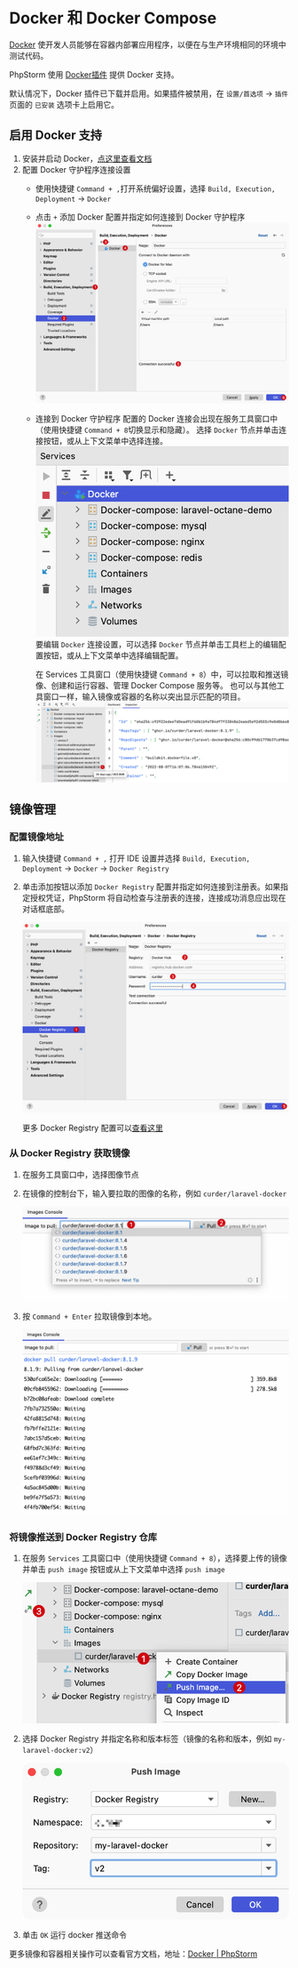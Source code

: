 # Docker 和 Docker Compose

[Docker](https://www.docker.com/what-docker) 使开发人员能够在容器内部署应用程序，以便在与生产环境相同的环境中测试代码。

PhpStorm 使用 [Docker插件](https://plugins.jetbrains.com/plugin/7724-docker) 提供 Docker 支持。

默认情况下，Docker 插件已下载并启用。如果插件被禁用，在 `设置/首选项` -> `插件` 页面的 `已安装` 选项卡上启用它。

## 启用 Docker 支持

1. 安装并启动 Docker，[点这里查看文档](https://docs.docker.com/get-docker/)
2. 配置 Docker 守护程序连接设置
    - 使用快捷键 `Command + ,`打开系统偏好设置，选择 `Build, Execution, Deployment` -> `Docker`
    - 点击 `+` 添加 Docker 配置并指定如何连接到 Docker 守护程序
      ![](./images/docker-and-docker-compose/phpstorm-docker-settings.png)
    - 连接到 Docker 守护程序
      配置的 Docker 连接会出现在服务工具窗口中（使用快捷键 `Command + 8`切换显示和隐藏）。 选择 `Docker`
      节点并单击连接按钮，或从上下文菜单中选择连接。
      ![](./images/docker-and-docker-compose/phpstorm-docker-connected.png)
      要编辑 `Docker` 连接设置，可以选择 `Docker` 节点并单击工具栏上的编辑配置按钮，或从上下文菜单中选择编辑配置。

      在 Services 工具窗口（使用快捷键 `Command + 8`）中，可以拉取和推送镜像、创建和运行容器、管理 Docker Compose 服务等。
      也可以与其他工具窗口一样，输入镜像或容器的名称以突出显示匹配的项目。
      ![](./images/docker-and-docker-compose/phpstorm-find-and-inspect-image.png)

## 镜像管理

### 配置镜像地址

1. 输入快捷键 `Command + ,` 打开 IDE 设置并选择 `Build, Execution, Deployment` -> `Docker` -> `Docker Registry`
2. 单击添加按钮以添加 `Docker Registry` 配置并指定如何连接到注册表。如果指定授权凭证，PhpStorm
   将自动检查与注册表的连接，连接成功消息应出现在对话框底部。

   ![](./images/docker-and-docker-compose/phpstorm-docker-registry-dialog.png)

   更多 Docker Registry 配置可以[查看这里](https://www.jetbrains.com/help/phpstorm/settings-docker-registry.html)

### 从 Docker Registry 获取镜像

1. 在服务工具窗口中，选择图像节点

2. 在镜像的控制台下，输入要拉取的图像的名称，例如 `curder/laravel-docker`

   ![](./images/docker-and-docker-compose/phpstorm-docker-pull-image-console.png)

3. 按 `Command + Enter` 拉取镜像到本地。

   ![](./images/docker-and-docker-compose/phpstorm-docker-pull-image-processing.png)

### 将镜像推送到 Docker Registry 仓库

1. 在服务 `Services` 工具窗口中（使用快捷键 `Command + 8`），选择要上传的镜像并单击 `push image` 按钮或从上下文菜单中选择 `push image`

   ![](./images/docker-and-docker-compose/phpstorm-docker-push-image.png)

2. 选择 Docker Registry 并指定名称和版本标签（镜像的名称和版本，例如 `my-laravel-docker:v2`）

   ![](./images/docker-and-docker-compose/phpstorm-docker-push-dialog.png)

3. 单击 `OK` 运行 docker 推送命令

更多镜像和容器相关操作可以查看官方文档，地址：[Docker | PhpStorm](https://www.jetbrains.com/help/phpstorm/docker.html#run-containers)
